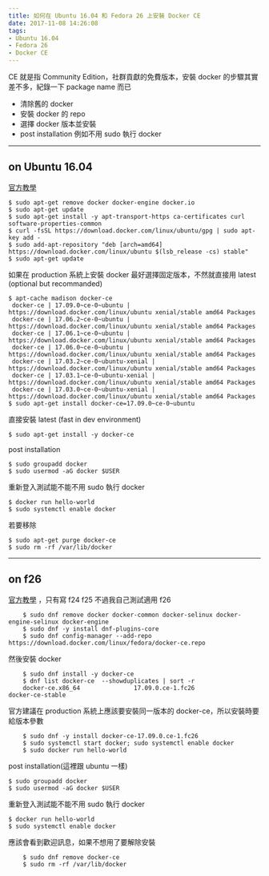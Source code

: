 ```yaml
---
title: 如何在 Ubuntu 16.04 和 Fedora 26 上安裝 Docker CE
date: 2017-11-08 14:26:08
tags:
- Ubuntu 16.04
- Fedora 26
- Docker CE
---
```


CE 就是指 Community Edition，社群貢獻的免費版本，安裝 docker 的步驟其實差不多，紀錄一下 package name 而已
- 清除舊的 docker
- 安裝 docker 的 repo
- 選擇 docker 版本並安裝
- post installation 例如不用 sudo 執行 docker

---

## on Ubuntu 16.04

[官方教學](https://docs.docker.com/engine/installation/linux/docker-ce/ubuntu/)

```
$ sudo apt-get remove docker docker-engine docker.io
$ sudo apt-get update
$ sudo apt-get install -y apt-transport-https ca-certificates curl software-properties-common
$ curl -fsSL https://download.docker.com/linux/ubuntu/gpg | sudo apt-key add -
$ sudo add-apt-repository "deb [arch=amd64] https://download.docker.com/linux/ubuntu $(lsb_release -cs) stable"
$ sudo apt-get update
```

如果在 production 系統上安裝 docker 最好選擇固定版本，不然就直接用 latest
(optional but recommanded)
```
$ apt-cache madison docker-ce
 docker-ce | 17.09.0~ce-0~ubuntu | https://download.docker.com/linux/ubuntu xenial/stable amd64 Packages
 docker-ce | 17.06.2~ce-0~ubuntu | https://download.docker.com/linux/ubuntu xenial/stable amd64 Packages
 docker-ce | 17.06.1~ce-0~ubuntu | https://download.docker.com/linux/ubuntu xenial/stable amd64 Packages
 docker-ce | 17.06.0~ce-0~ubuntu | https://download.docker.com/linux/ubuntu xenial/stable amd64 Packages
 docker-ce | 17.03.2~ce-0~ubuntu-xenial | https://download.docker.com/linux/ubuntu xenial/stable amd64 Packages
 docker-ce | 17.03.1~ce-0~ubuntu-xenial | https://download.docker.com/linux/ubuntu xenial/stable amd64 Packages
 docker-ce | 17.03.0~ce-0~ubuntu-xenial | https://download.docker.com/linux/ubuntu xenial/stable amd64 Packages
$ sudo apt-get install docker-ce=17.09.0~ce-0~ubuntu
```

直接安裝 latest
(fast in dev environment)
```
$ sudo apt-get install -y docker-ce
```

post installation
```
$ sudo groupadd docker
$ sudo usermod -aG docker $USER
```

重新登入測試能不能不用 sudo 執行 docker
```
$ docker run hello-world
$ sudo systemctl enable docker
```

若要移除
```
$ sudo apt-get purge docker-ce
$ sudo rm -rf /var/lib/docker
```

---

## on f26

[官方教學](https://docs.docker.com/engine/installation/linux/docker-ce/fedora/) ，只有寫 f24 f25 不過我自己測試適用 f26

```
    $ sudo dnf remove docker docker-common docker-selinux docker-engine-selinux docker-engine
    $ sudo dnf -y install dnf-plugins-core
    $ sudo dnf config-manager --add-repo https://download.docker.com/linux/fedora/docker-ce.repo
```

然後安裝 docker
```
    $ sudo dnf install -y docker-ce
    $ dnf list docker-ce  --showduplicates | sort -r
    docker-ce.x86_64               17.09.0.ce-1.fc26               docker-ce-stable
```

官方建議在 production 系統上應該要安裝同一版本的 docker-ce，所以安裝時要給版本參數
```
    $ sudo dnf -y install docker-ce-17.09.0.ce-1.fc26
    $ sudo systemctl start docker; sudo systemctl enable docker
    $ sudo docker run hello-world
```

post installation(這裡跟 ubuntu 一樣)
```
$ sudo groupadd docker
$ sudo usermod -aG docker $USER
```

重新登入測試能不能不用 sudo 執行 docker
```
$ docker run hello-world
$ sudo systemctl enable docker
```

應該會看到歡迎訊息，如果不想用了要解除安裝
```
    $ sudo dnf remove docker-ce
    $ sudo rm -rf /var/lib/docker
```
